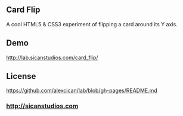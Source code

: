 ## Card Flip
A cool HTML5 & CSS3 experiment of flipping a card around its Y axis.

## Demo
http://lab.sicanstudios.com/card_flip/

## License
https://github.com/alexcican/lab/blob/gh-pages/README.md

### http://sicanstudios.com